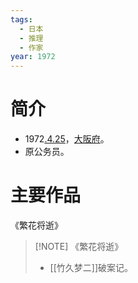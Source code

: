 ```yaml
---
tags:
  - 日本
  - 推理
  - 作家
year: 1972
---
```

# 简介

- 1972[.4.25](2024-04-25.md)，[大阪府](大阪府.md)。
- 原公务员。
# 主要作品

《繁花将逝》

> [!NOTE] 《繁花将逝》
> - [[竹久梦二]]破案记。